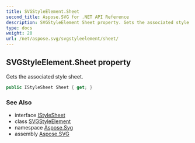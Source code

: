```yaml
---
title: SVGStyleElement.Sheet
second_title: Aspose.SVG for .NET API Reference
description: SVGStyleElement Sheet property. Gets the associated style sheet
type: docs
weight: 20
url: /net/aspose.svg/svgstyleelement/sheet/
---
```

## SVGStyleElement.Sheet property

Gets the associated style sheet.

```csharp
public IStyleSheet Sheet { get; }
```

### See Also

* interface [IStyleSheet](../../../aspose.svg.dom.css/istylesheet/)
* class [SVGStyleElement](../)
* namespace [Aspose.Svg](../../../aspose.svg/)
* assembly [Aspose.SVG](../../../)
